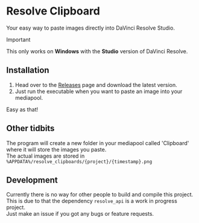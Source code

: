 # Resolve Clipboard

Your easy way to paste images directly into DaVinci Resolve Studio.  

> [!IMPORTANT]  
> This only works on **Windows** with the **Studio** version of DaVinci Resolve.  

## Installation

1. Head over to the [Releases](https://github.com/VilleOlof/resolve_clipboard/releases) page and download the latest version.  
2. Just run the executable when you want to paste an image into your mediapool.  

Easy as that!

## Other tidbits

The program will create a new folder in your mediapool called 'Clipboard' where it will store the images you paste.  
The actual images are stored in `%APPDATA%/resolve_clipboards/{project}/{timestamp}.png`  

## Development

Currently there is no way for other people to build and compile this project.  
This is due to that the dependency `resolve_api` is a work in progress project.  
Just make an issue if you got any bugs or feature requests.  